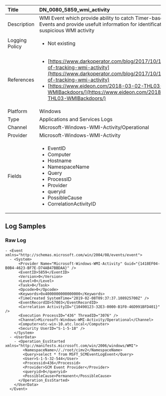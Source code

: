 | Title             | DN_0080_5859_wmi_activity                                                                                                      |
|:------------------|:-----------------------------------------------------------------------------------------------------------------|
| Description       | WMI Event which provide ability to catch Timer-based WMI Events and provide  usefult information for identification of suspicious WMI activity                                                                                                |
| Logging Policy    | <ul><li> Not existing </li></ul> | 
| References     		| <ul><li>[https://www.darkoperator.com/blog/2017/10/14/basics-of-tracking-wmi-activity](https://www.darkoperator.com/blog/2017/10/14/basics-of-tracking-wmi-activity)</li><li>[https://www.eideon.com/2018-03-02-THL03-WMIBackdoors/](https://www.eideon.com/2018-03-02-THL03-WMIBackdoors/)</li></ul>                                  |
| Platform       		| Windows   |
| Type           		| Applications and Services Logs 		| 
| Channel        		| Microsoft-Windows-WMI-Activity/Operational    |
| Provider       		| Microsoft-Windows-WMI-Activity   |
| Fields         		| <ul><li>EventID</li><li>Computer</li><li>Hostname</li><li>NamespaceName</li><li>Query</li><li>ProcessID</li><li>Provider</li><li>queryid</li><li>PossibleCause</li><li>CorrelationActivityID</li></ul>                                               |


## Log Samples

### Raw Log

```
- <Event xmlns="http://schemas.microsoft.com/win/2004/08/events/event">
  - <System>
      <Provider Name="Microsoft-Windows-WMI-Activity" Guid="{1418EF04-B0B4-4623-BF7E-D74AB47BBDAA}" /> 
      <EventID>5859</EventID> 
      <Version>0</Version> 
      <Level>0</Level> 
      <Task>0</Task> 
      <Opcode>0</Opcode> 
      <Keywords>0x4000000000000000</Keywords> 
      <TimeCreated SystemTime="2019-02-08T09:37:37.108925700Z" /> 
      <EventRecordID>57003</EventRecordID> 
      <Correlation ActivityID="{10490123-32E3-0000-B1F0-46D991BFD401}" /> 
      <Execution ProcessID="436" ThreadID="3076" /> 
      <Channel>Microsoft-Windows-WMI-Activity/Operational</Channel> 
      <Computer>atc-win-10.atc.local</Computer> 
      <Security UserID="S-1-5-18" /> 
    </System>
  - <UserData>
    - <Operation_EssStarted xmlns="http://manifests.microsoft.com/win/2006/windows/WMI">
        <NamespaceName>//./root/cimv2</NamespaceName> 
        <Query>select * from MSFT_SCMEventLogEvent</Query> 
        <User>S-1-5-32-544</User> 
        <Processid>436</Processid> 
        <Provider>SCM Event Provider</Provider> 
        <queryid>0</queryid> 
        <PossibleCause>Permanent</PossibleCause> 
      </Operation_EssStarted>
    </UserData>
  </Event>

```




